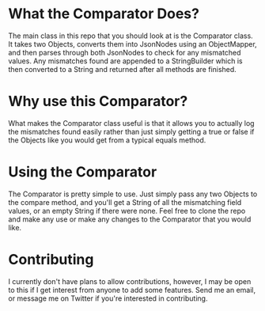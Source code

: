 # What the Comparator Does?

The main class in this repo that you should look at is the Comparator class.
It takes two Objects, converts them into JsonNodes using an ObjectMapper, 
and then parses through both JsonNodes to check for any mismatched values. 
Any mismatches found are appended to a StringBuilder which is then converted 
to a String and returned after all methods are finished.

# Why use this Comparator?

What makes the Comparator class useful is that it allows you to actually log
the mismatches found easily rather than just simply getting a true or false
if the Objects like you would get from a typical equals method.

# Using the Comparator

The Comparator is pretty simple to use. Just simply pass any two Objects to the
compare method, and you'll get a String of all the mismatching field values, or
an empty String if there were none. Feel free to clone the repo and make any use
or make any changes to the Comparator that you would like.

# Contributing

I currently don't have plans to allow contributions, however, I may be open to this
if I get interest from anyone to add some features. Send me an email, or message me on
Twitter if you're interested in contributing.